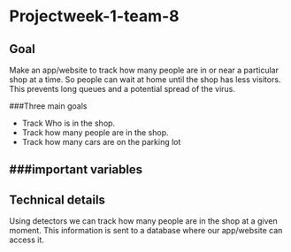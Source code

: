 ﻿# Projectweek-1-team-8
 
## Goal
Make an app/website to track how many people are in or near a particular shop at a time. So people can wait at home until the shop has less visitors. This prevents long queues and a potential spread of the virus.

###Three main goals
- Track Who is in the shop.
- Track how many people are in the shop.
- Track how many cars are on the parking lot

###important variables
-

## Technical details
Using detectors we can track how many people are in the shop at a given moment. This information is sent to a database where our app/website can access it.
